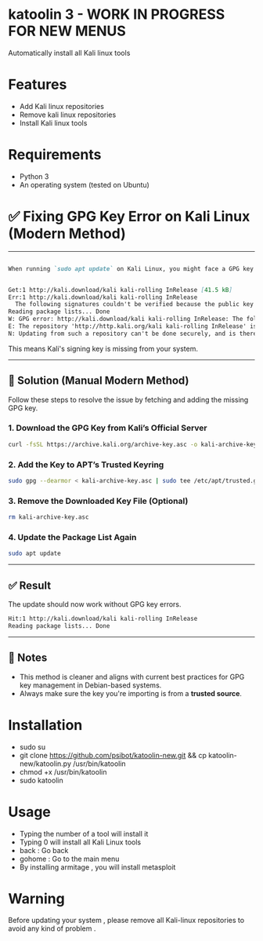 # katoolin 3   - WORK IN PROGRESS FOR NEW MENUS
Automatically install all Kali linux tools

# Features
- Add Kali linux repositories
- Remove kali linux repositories
- Install Kali linux tools

# Requirements
- Python 3
- An operating system (tested on Ubuntu)

# ✅ Fixing GPG Key Error on Kali Linux (Modern Method)
---

````markdown

When running `sudo apt update` on Kali Linux, you might face a GPG key error like this:


Get:1 http://kali.download/kali kali-rolling InRelease [41.5 kB]
Err:1 http://kali.download/kali kali-rolling InRelease
  The following signatures couldn't be verified because the public key is not available: NO_PUBKEY ED65462EC8D5E4C5
Reading package lists... Done
W: GPG error: http://kali.download/kali kali-rolling InRelease: The following signatures couldn't be verified because the public key is not available: NO_PUBKEY ED65462EC8D5E4C5
E: The repository 'http://http.kali.org/kali kali-rolling InRelease' is not signed.
N: Updating from such a repository can't be done securely, and is therefore disabled by default.
````

This means Kali's signing key is missing from your system.

---

## 🔧 Solution (Manual Modern Method)

Follow these steps to resolve the issue by fetching and adding the missing GPG key.

### 1. Download the GPG Key from Kali’s Official Server

```bash
curl -fsSL https://archive.kali.org/archive-key.asc -o kali-archive-key.asc
```

### 2. Add the Key to APT’s Trusted Keyring

```bash
sudo gpg --dearmor < kali-archive-key.asc | sudo tee /etc/apt/trusted.gpg.d/kali.gpg > /dev/null
```

### 3. Remove the Downloaded Key File (Optional)

```bash
rm kali-archive-key.asc
```

### 4. Update the Package List Again

```bash
sudo apt update
```

---

## ✅ Result

The update should now work without GPG key errors.

```bash
Hit:1 http://kali.download/kali kali-rolling InRelease
Reading package lists... Done
```

---

## 📌 Notes

* This method is cleaner and aligns with current best practices for GPG key management in Debian-based systems.
* Always make sure the key you're importing is from a **trusted source**.



# Installation
- sudo su
- git clone https://github.com/psibot/katoolin-new.git  && cp katoolin-new/katoolin.py /usr/bin/katoolin
- chmod +x /usr/bin/katoolin
- sudo katoolin 


# Usage
- Typing the number of a tool will install it
- Typing 0 will install all Kali Linux tools
- back : Go back
- gohome : Go to the main menu
- By installing armitage , you will install metasploit

# Warning
Before updating your system , please remove all Kali-linux repositories to avoid any kind of problem .



